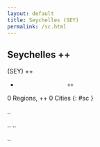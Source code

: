 ```yaml
---
layout: default
title: Seychelles (SEY)
permalink: /sc.html
---
```



## Seychelles   ++
(SEY)  ++
-                     ++
0 Regions, ++
0 Cities
{: #sc }

.. 




.. 
.. 



.. 
 
